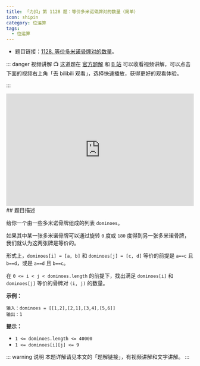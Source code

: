 ```yaml
---
title: 「力扣」第 1128 题：等价多米诺骨牌对的数量（简单）
icon: shipin
category: 位运算
tags:
  - 位运算
---
```


- 题目链接：[1128. 等价多米诺骨牌对的数量](https://leetcode-cn.com/problems/number-of-equivalent-domino-pairs/)。

::: danger 视频讲解
:tv: 这道题在 [官方题解](https://leetcode-cn.com/problems/number-of-equivalent-domino-pairs/solution/deng-jie-duo-mi-nuo-gu-pai-dui-de-shu-li-08z8/) 和 [B 站](https://www.bilibili.com/video/BV1fV411q7ZY) 可以收看视频讲解，可以点击下面的视频右上角「去 bilibili 观看」，选择快速播放，获得更好的观看体验。

:::

<div style="position: relative; padding: 30% 45%;">
<iframe style="position: absolute; width: 100%; height: 100%; left: 0; top: 0;" src="https://player.bilibili.com/player.html?aid=416433823&bvid=BV1fV411q7ZY&cid=291046663&page=1" frameborder="no" scrolling="no"></iframe>
</div>
## 题目描述

给你一个由一些多米诺骨牌组成的列表 `dominoes`。

如果其中某一张多米诺骨牌可以通过旋转 `0` 度或 `180` 度得到另一张多米诺骨牌，我们就认为这两张牌是等价的。

形式上，`dominoes[i] = [a, b]` 和 `dominoes[j] = [c, d]` 等价的前提是 `a==c` 且 `b==d`，或是 `a==d` 且 `b==c`。

在 `0 <= i < j < dominoes.length` 的前提下，找出满足 `dominoes[i]` 和 `dominoes[j]` 等价的骨牌对 `(i, j)` 的数量。

**示例：**

```
输入：dominoes = [[1,2],[2,1],[3,4],[5,6]]
输出：1
```

**提示：**

- `1 <= dominoes.length <= 40000`
- `1 <= dominoes[i][j] <= 9`

::: warning 说明
本题详解请见本文的「题解链接」，有视频讲解和文字讲解。
:::

